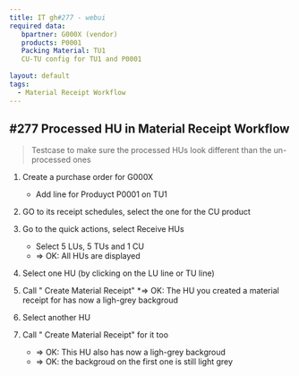 ```yaml
---
title: IT gh#277 - webui
required data:
   bpartner: G000X (vendor) 
   products: P0001 
   Packing Material: TU1
   CU-TU config for TU1 and P0001
   
layout: default
tags:
  - Material Receipt Workflow
---
```

## #277 Processed HU in Material Receipt Workflow

> Testcase to make sure the processed HUs look different than the un-processed ones



1. Create a purchase order for G000X
    * Add line for Produyct P0001 on TU1

2. GO to its receipt schedules, select the one for the CU product
    
3. Go to the quick actions, select Receive HUs
    * Select 5 LUs, 5 TUs and 1 CU
    * => OK: All HUs are displayed
    
4. Select one HU (by clicking on the LU line or TU line)
    
5. Call " Create Material Receipt" 
    *=> OK: The HU you created a material receipt for has now a ligh-grey backgroud
    
6. Select another HU
   
7. Call " Create Material Receipt" for it too
    * => OK: This HU also has now a ligh-grey backgroud 
    * => OK: the backgroud on the first one is still light grey
